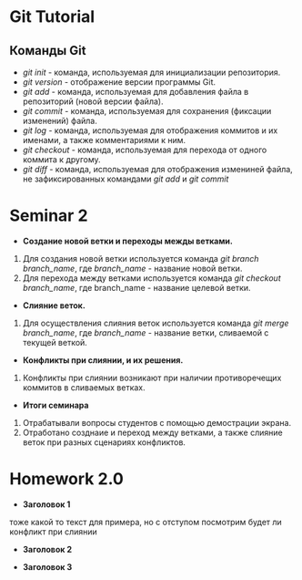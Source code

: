 # **Git Tutorial**

## **Команды Git**

* *git init* - команда, используемая для инициализации репозитория.
* *git version* - отображение версии программы Git.
* *git add* - команда, используемая для добавления файла в репозиторий (новой версии файла).
* *git commit* - команда, используемая для сохранения (фиксации изменений) файла.
* *git log* - команда, используемая для отображения коммитов и их именами, а также комментариями к ним.
* *git checkout* - команда, используемая для перехода от одного коммита к другому.
* *git diff* - команда, используемая для отображения измениней файла, не зафиксированных командами *git add* и *git commit*

# Seminar 2
* **Создание новой ветки и переходы межды ветками.**
1. Для создания новой ветки используется команда *git branch branch_name*, где *branch_name* - название новой ветки.
2. Для перехода между ветками используется команда *git checkout branch_name*, где branch_name - название целевой ветки.
* **Слияние веток.**
1. Для осуществления слияния веток используется команда *git merge branch_name*, где *branch_name* - название ветки, сливаемой с текущей веткой.
* **Конфликты при слиянии, и их решения.**
1. Конфликты при слиянии возникают при наличии противоречещих  коммитов в сливаемых ветках.
* **Итоги семинара**
1. Отрабатывали вопросы студентов с помощью демострации экрана.
2. Отработано созднаие и переход между ветками, а также слияние веток при разных сценариях конфликтов. 

# Homework 2.0
* **Заголовок 1**



тоже какой то текст для примера, но с отступом посмотрим будет ли конфликт при слиянии
* **Заголовок 2**

* **Заголовок 3**
